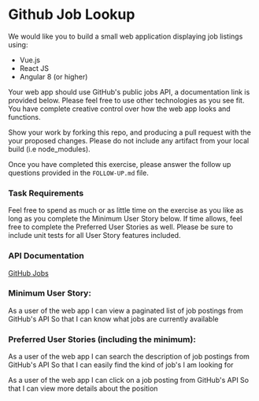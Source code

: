 # Github Job Lookup
We would like you to build a small web application displaying job listings using:
- Vue.js
- React JS
- Angular 8 (or higher)

Your web app should use GitHub's public jobs API, a documentation link is provided below. Please feel free to use other technologies as you see fit. You have complete creative control over how the web app looks and functions.

Show your work by forking this repo, and producing a pull request with the your proposed changes. Please do not include any artifact from your local build (i.e node_modules).

Once you have completed this exercise, please answer the follow up questions provided in the `FOLLOW-UP.md` file.

### Task Requirements
Feel free to spend as much or as little time on the exercise as you like as long as you complete the Minimum User Story below. If time allows, feel free to complete the Preferred User Stories as well. Please be sure to include unit tests for all User Story features included.

### API Documentation
[GitHub Jobs](https://jobs.github.com/api)

### Minimum User Story:

As a user of the web app
I can view a paginated list of job postings from GitHub's API
So that I can know what jobs are currently available

### Preferred User Stories (including the minimum):

As a user of the web app
I can search the description of job postings from GitHub's API
So that I can easily find the kind of job's I am looking for

As a user of the web app
I can click on a job posting from GitHub's API
So that I can view more details about the position
